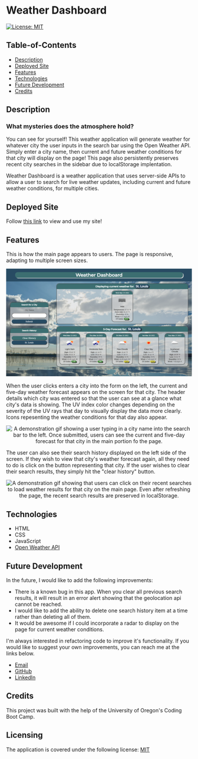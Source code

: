 # Weather Dashboard

[![License: MIT](https://img.shields.io/badge/License-MIT-yellow.svg)](https://opensource.org/licenses/MIT)

## Table-of-Contents

- [Description](#description)
- [Deployed Site](#deployed-site)
- [Features](#features)
- [Technologies](#technologies)
- [Future Development](#future-development)
- [Credits](#credits)

## Description

### What mysteries does the atmosphere hold?

You can see for yourself! This weather application will generate weather for whatever city the user inputs in the search bar using the Open Weather API. Simply enter a city name, then current and future weather conditions for that city will display on the page! This page also persistently preserves recent city searches in the sidebar due to localStorage implentation.

Weather Dashboard is a weather application that uses server-side APIs to allow a user to search for live weather updates, including current and future weather conditions, for multiple cities.

## Deployed Site

Follow [this link](https://ashlynn4567.github.io/Weather-Dashboard/) to view and use my site!

## Features

This is how the main page appears to users. The page is responsive, adapting to multiple screen sizes.

<p align="center">
<img alt="A screenshot of the main page of Weather Dashboard. It pictures a search bar on the side, where users can enter a city name to search for a weather forecast for that city. In the main portion of the page, there are 2 sections. On the top, there is a current weather forecast card. Below that, there is a five day forecast listed." src="./assets/images/weather-dashboard-screenshot.jpg"/>
</p>

When the user clicks enters a city into the form on the left, the current and five-day weather forecast appears on the screen for that city. The header details which city was entered so that the user can see at a glance what city's data is showing. The UV index color changes depending on the severity of the UV rays that day to visually display the data more clearly. Icons repesenting the weather conditions for that day also appear.

<p align="center">
<img alt="A demonstration gif showing a user typing in a city name into the search bar to the left. Once submitted, users can see the current and five-day forecast for that city in the main portion fo the page." src="./assets/images/weather-dashboard-demo.gif"/>
</p>

The user can also see their search history displayed on the left side of the screen. If they wish to view that city's weather forecast again, all they need to do is click on the button representing that city. If the user wishes to clear their search results, they simply hit the "clear history" button.

<p align="center">
<img alt="A demonstration gif showing that users can click on their recent searches to load weather results for that city on the main page. Even after refreshing the page, the recent search results are preserved in localStorage." src="./assets/images/weather-dashboard-demo-2.gif"/>
</p>

## Technologies

- HTML
- CSS
- JavaScript
- [Open Weather API](https://openweathermap.org/api)

## Future Development

In the future, I would like to add the following improvements:

- There is a known bug in this app. When you clear all previous search results, it will result in an error alert showing that the geolocation api cannot be reached.
- I would like to add the ability to delete one search history item at a time rather than deleting all of them.
- It would be awesome if I could incorporate a radar to display on the page for current weather conditions.

I'm always interested in refactoring code to improve it's functionality. If you would like to suggest your own improvements, you can reach me at the links below.

- <a href="mailto:ashleylynnsmith.dev@gmail.com">Email</a>
- <a href="https://github.com/ashlynn4567">GitHub</a>
- <a href="https://www.linkedin.com/in/ashley-lynn-smith/">LinkedIn</a>

## Credits

This project was built with the help of the University of Oregon's Coding Boot Camp.

## Licensing

The application is covered under the following license: [MIT](https://opensource.org/licenses/MIT)
